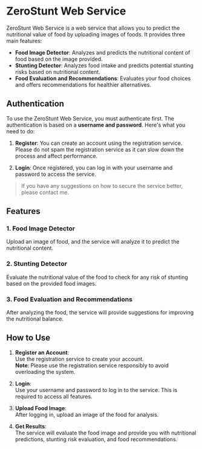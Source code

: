 # ZeroStunt Web Service

ZeroStunt Web Service is a web service that allows you to predict the nutritional value of food by uploading images of foods. It provides three main features:

- **Food Image Detector**: Analyzes and predicts the nutritional content of food based on the image provided.
- **Stunting Detector**: Analyzes food intake and predicts potential stunting risks based on nutritional content.
- **Food Evaluation and Recommendations**: Evaluates your food choices and offers recommendations for healthier alternatives.

## Authentication

To use the ZeroStunt Web Service, you must authenticate first. The authentication is based on a **username and password**. Here's what you need to do:

1. **Register**: You can create an account using the registration service. Please do not spam the registration service as it can slow down the process and affect performance.
   
2. **Login**: Once registered, you can log in with your username and password to access the service.

> If you have any suggestions on how to secure the service better, please contact me.

## Features

### 1. **Food Image Detector**  
Upload an image of food, and the service will analyze it to predict the nutritional content.

### 2. **Stunting Detector**  
Evaluate the nutritional value of the food to check for any risk of stunting based on the provided food images.

### 3. **Food Evaluation and Recommendations**  
After analyzing the food, the service will provide suggestions for improving the nutritional balance.

## How to Use

1. **Register an Account**:  
   Use the registration service to create your account.  
   **Note**: Please use the registration service responsibly to avoid overloading the system.

2. **Login**:  
   Use your username and password to log in to the service. This is required to access all features.

3. **Upload Food Image**:  
   After logging in, upload an image of the food for analysis.

4. **Get Results**:  
   The service will evaluate the food image and provide you with nutritional predictions, stunting risk evaluation, and food recommendations.
